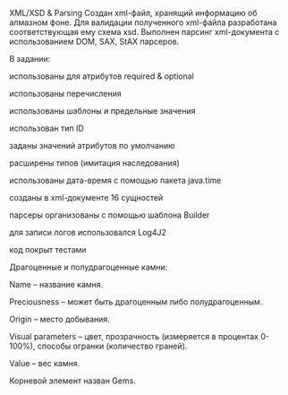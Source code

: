 XML/XSD & Parsing
Cоздан xml-файл, хранящий информацию об алмазном фоне. Для валидации полученного xml-файла разработана соответствующая ему схема xsd. Выполнен парсинг xml-документа с использованием DOM, SAX, StAX парсеров.

В задании:

использованы для атрибутов required & optional

использованы перечисления

использованы шаблоны и предельные значения

использован тип ID

заданы значений атрибутов по умолчанию

расширены типов (имитация наследования)

использованы дата-время с помощью пакета java.time

созданы в xml-документе 16 сущностей

парсеры организованы с помощью шаблона Builder

для записи логов использовался Log4J2

код покрыт тестами



Драгоценные и полудрагоценные камни:

Name – название камня.

Preciousness – может быть драгоценным либо полудрагоценным.

Origin – место добывания.

Visual parameters – цвет, прозрачность (измеряется в процентах 0-100%), способы огранки (количество граней).

Value – вес камня.

Корневой элемент назван Gems.
